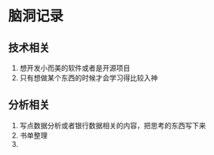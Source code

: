 # 脑洞记录

## 技术相关

1. 想开发小而美的软件或者是开源项目
2. 只有想做某个东西的时候才会学习得比较入神


## 分析相关
1. 写点数据分析或者银行数据相关的内容，把思考的东西写下来
2. 书单整理
3.
